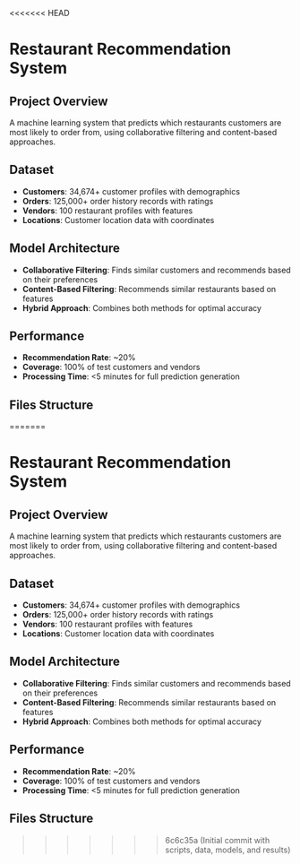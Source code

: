 <<<<<<< HEAD
# Restaurant Recommendation System

## Project Overview

A machine learning system that predicts which restaurants customers are most likely to order from, using collaborative filtering and content-based approaches.

## Dataset

- **Customers**: 34,674+ customer profiles with demographics
- **Orders**: 125,000+ order history records with ratings
- **Vendors**: 100 restaurant profiles with features
- **Locations**: Customer location data with coordinates

## Model Architecture

- **Collaborative Filtering**: Finds similar customers and recommends based on their preferences
- **Content-Based Filtering**: Recommends similar restaurants based on features
- **Hybrid Approach**: Combines both methods for optimal accuracy

## Performance

- **Recommendation Rate**: ~20%
- **Coverage**: 100% of test customers and vendors
- **Processing Time**: <5 minutes for full prediction generation

## Files Structure
=======
# Restaurant Recommendation System

## Project Overview

A machine learning system that predicts which restaurants customers are most likely to order from, using collaborative filtering and content-based approaches.

## Dataset

- **Customers**: 34,674+ customer profiles with demographics
- **Orders**: 125,000+ order history records with ratings
- **Vendors**: 100 restaurant profiles with features
- **Locations**: Customer location data with coordinates

## Model Architecture

- **Collaborative Filtering**: Finds similar customers and recommends based on their preferences
- **Content-Based Filtering**: Recommends similar restaurants based on features
- **Hybrid Approach**: Combines both methods for optimal accuracy

## Performance

- **Recommendation Rate**: ~20%
- **Coverage**: 100% of test customers and vendors
- **Processing Time**: <5 minutes for full prediction generation

## Files Structure
>>>>>>> 6c6c35a (Initial commit with scripts, data, models, and results)
